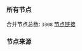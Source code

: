 ### 所有节点
合并节点总数: `3008`
[节点链接](https://raw.githubusercontent.com/rzhy1/11/master/sub/sub_merge_base64.txt)

### 节点来源